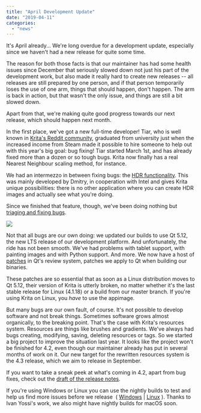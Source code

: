 ```yaml
---
title: "April Development Update"
date: "2019-04-11"
categories: 
  - "news"
---
```


It's April already... We're long overdue for a development update, especially since we haven't had a new release for quite some time.

The reason for both those facts is that our maintainer has had some health issues since December that seriously slowed down not just his part of the development work, but also made it really hard to create new releases -- all releases are still prepared by one person, and if that person temporarily loses the use of one arm, things that should happen, don't happen. The arm is back in action, but that wasn't the only issue, and things are still a bit slowed down.

Apart from that, we're making quite good progress towards our next release, which should happen next month.

In the first place, we've got a new full-time developer! Tiar, who is well known in [Krita's Reddit community](https://www.reddit.com/r/krita/), graduated from university just when the increased income from Steam made it possible to hire someone to help out with this year's big goal: bug fixing! Tiar started March 1st, and has already fixed more than a dozen or so tough bugs. Krita now finally has a real Nearest Neighbour scaling method, for instance.

We had an intermezzo in between fixing bugs: the [HDR functionality](/item/krita-4-2-0-the-first-painting-application-to-bring-hdr-support-to-windows/). This was mainly developed by Dmitry, in cooperation with Intel and gives Krita unique possibilities: there is no other application where you can create HDR images and actually see what you're doing.

Since we finished that feature, though, we've been doing nothing but [triaging and fixing bugs](https://bugs.kde.org/component-report.cgi?product=krita).

[![](../images/bugs.png)](https://bugs.kde.org/component-report.cgi?product=krita)

Not that all bugs are our own doing: we updated our builds to use Qt 5.12, the new LTS release of our development platform. And unfortunately, the ride has not been smooth. We've had problems with tablet support, with painting images and with Python support. And more. We now have a host of [patches](https://phabricator.kde.org/source/krita/browse/master/3rdparty/ext_qt/) in Qt's review system, patches we apply to Qt when building our binaries.

These patches are so essential that as soon as a Linux distribution moves to Qt 5.12, their version of Krita is utterly broken, no matter whether it's the last stable release for Linux (4.1.18) or a build from our master branch. If you're using Krita on Linux, you _have_ to use the appimage.

But many bugs are our own fault, of course. It's not possible to develop software and not break things. Sometimes software grows almost organically, to the breaking point. That's the case with Krita's resources system. Resources are things like brushes and gradients. We've always had bugs creating, modifying, saving, deleting resources or tags. So we started a big project to improve the situation last year. It looks like the project won't be finished for 4.2, even though our maintainer already has put in several months of work on it. Our new target for the rewritten resources system is the 4.3 release, which we aim to release in September.

If you want to take a sneak peek at what's coming in 4.2, apart from bug fixes, check out the [draft of the release notes](/krita-4-2-release-notes/).

If you're using Windows or Linux you can use the nightly builds to test and help us find more issues before we release  ( [Windows](https://binary-factory.kde.org/job/Krita_Nightly_Windows_Build/) | [Linux](https://binary-factory.kde.org/job/Krita_Nightly_Appimage_Build/) ). Thanks to Ivan Yossi's work, we also might have nightly builds for macOS soon.
